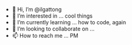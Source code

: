 - 👋 Hi, I’m @ilgattong
- 👀 I’m interested in ... cool things
- 🌱 I’m currently learning ... how to code, again
- 💞️ I’m looking to collaborate on ...
- 📫 How to reach me ... PM

<!---
ilgattong/ilgattong is a ✨ special ✨ repository because its `README.md` (this file) appears on your GitHub profile.
You can click the Preview link to take a look at your changes.
--->
